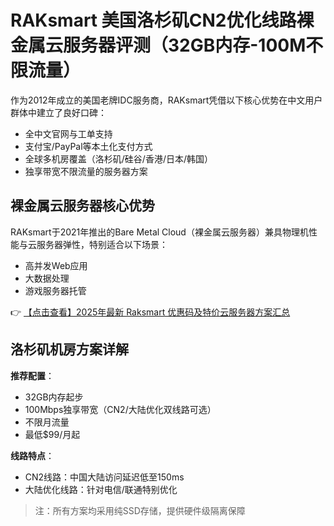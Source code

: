 # RAKsmart 美国洛杉矶CN2优化线路裸金属云服务器评测（32GB内存-100M不限流量）

作为2012年成立的美国老牌IDC服务商，RAKsmart凭借以下核心优势在中文用户群体中建立了良好口碑：
- 全中文官网与工单支持
- 支付宝/PayPal等本土化支付方式
- 全球多机房覆盖（洛杉矶/硅谷/香港/日本/韩国）
- 独享带宽不限流量的服务器方案

## 裸金属云服务器核心优势

RAKsmart于2021年推出的Bare Metal Cloud（裸金属云服务器）兼具物理机性能与云服务器弹性，特别适合以下场景：
- 高并发Web应用
- 大数据处理
- 游戏服务器托管

👉 [【点击查看】2025年最新 Raksmart 优惠码及特价云服务器方案汇总](https://bit.ly/raksmart)

## 洛杉矶机房方案详解

**推荐配置**：
- 32GB内存起步
- 100Mbps独享带宽（CN2/大陆优化双线路可选）
- 不限月流量
- 最低$99/月起

**线路特点**：
- CN2线路：中国大陆访问延迟低至150ms
- 大陆优化线路：针对电信/联通特别优化

> 注：所有方案均采用纯SSD存储，提供硬件级隔离保障